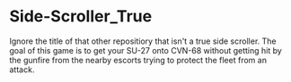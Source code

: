 # Side-Scroller_True
Ignore the title of that other repositiory that isn't a true side scroller. The goal of this game is to get your SU-27 onto CVN-68 without getting hit by the gunfire from the nearby escorts trying to protect the fleet from an attack.
